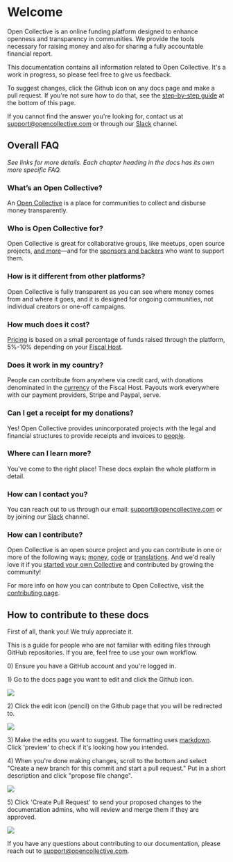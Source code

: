# Welcome

Open Collective is an online funding platform designed to enhance openness and transparency in communities. We provide the tools necessary for raising money and also for sharing a fully accountable financial report.

This documentation contains all information related to Open Collective. It's a work in progress, so please feel free to give us feedback.

To suggest changes, click the Github icon on any docs page and make a pull request. If you're not sure how to do that, see the [step-by-step guide](./#how-to-contribute-to-these-docs) at the bottom of this page.

If you cannot find the answer you're looking for, contact us at [support@opencollective.com](mailto:support@opencollective.com) or through our [Slack](https://opencollective.slack.com) channel.

## Overall FAQ

_See links for more details. Each chapter heading in the docs has its own more specific FAQ._

### What’s an Open Collective?

An [Open Collective](product/) is a place for communities to collect and disburse money transparently.

### Who is Open Collective for?

Open Collective is great for collaborative groups, like meetups, open source projects, [and more](collectives/#what-is-open-collective-good-for)—and for the [sponsors and backers](backers-and-sponsors/) who want to support them.

### How is it different from other platforms?

Open Collective is fully transparent as you can see where money comes from and where it goes, and it is designed for ongoing communities, not individual creators or one-off campaigns.

### How much does it cost?

[Pricing](about/pricing.md) is based on a small percentage of funds raised through the platform, 5%-10% depending on your [Fiscal Host](hosts/).

### Does it work in my country?

People can contribute from anywhere via credit card, with donations denominated in the [currency](product/currencies.md) of the Fiscal Host. Payouts work everywhere with our payment providers, Stripe and Paypal, serve. 

### Can I get a receipt for my donations?

Yes! Open Collective provides unincorporated projects with the legal and financial structures to provide receipts and invoices to [people](backers-and-sponsors/).

### Where can I learn more?

You've come to the right place! These docs explain the whole platform in detail.

### How can I contact you?

You can reach out to us through our email: [support@opencollective.com](mailto:support@opencollective.com) or by joining our [Slack](https://opencollective.slack.com) channel.

### How can I contribute?

Open Collective is an open source project and you can contribute in one or more of the following ways; [money](https://opencollective.com/opencollectiveinc), [code](http://github.com/opencollective) or [translations](https://crowdin.com/project/opencollective). And we'd really love it if you [started your own Collective](https://opencollective.com/create) and contributed by growing the community!

For more info on how you can contribute to Open Collective, visit the [contributing page](https://docs.opencollective.com/help/about/contributing).

## How to contribute to these docs

First of all, thank you! We truly appreciate it. 

This is a guide for people who are not familiar with editing files through GitHub repositories. If you are, feel free to use your own workflow.

0\) Ensure you have a GitHub account and you're logged in.

1\) Go to the docs page you want to edit and click the Github icon.

![](.gitbook/assets/screen-shot-2019-04-29-at-4.40.54-pm.png)

2\) Click the edit icon \(pencil\) on the Github page that you will be redirected to.

![](.gitbook/assets/screen-shot-2019-04-29-at-4.42.55-pm.png)

3\) Make the edits you want to suggest. The formatting uses [markdown](https://www.markdownguide.org/cheat-sheet/). Click 'preview' to check if it's looking how you intended.

4\) When you're done making changes, scroll to the bottom and select "Create a new branch for this commit and start a pull request." Put in a short description and click "propose file change".

![](.gitbook/assets/screen-shot-2019-04-29-at-4.48.27-pm.png)

5\) Click 'Create Pull Request' to send your proposed changes to the documentation admins, who will review and merge them if they are approved.

![](.gitbook/assets/screen-shot-2019-04-29-at-4.53.57-pm.png)

If you have any questions about contributing to our documentation, please reach out to support@opencollective.com. 

